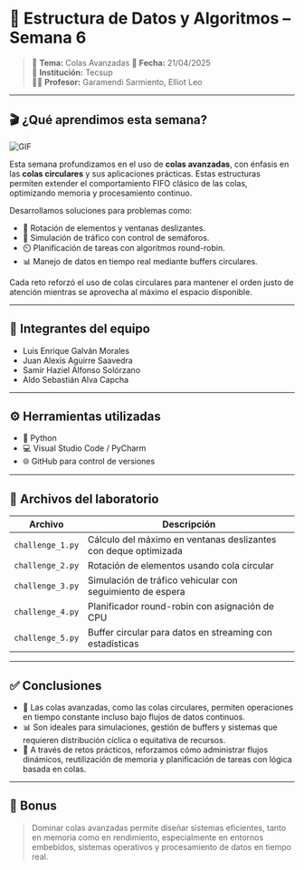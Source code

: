 # 🧠 Estructura de Datos y Algoritmos – Semana 6

> 🔁 **Tema:** Colas Avanzadas
> 📅 **Fecha:** 21/04/2025  
> 🏫 **Institución:** Tecsup  
> 👨‍🏫 **Profesor:** Garamendi Sarmiento, Elliot Leo

---

## 🎬 ¿Qué aprendimos esta semana?

![GIF](https://media.giphy.com/media/v1.Y2lkPTc5MGI3NjExcGIzZTYyM3Z5d2dxdXhkMnRscmowbnB0Nm9tMHh2aHVsdmJ1YWZ6eCZlcD12MV9naWZzX3NlYXJjaCZjdD1n/gZEBpuOkPuydi/giphy.gif)

Esta semana profundizamos en el uso de **colas avanzadas**, con énfasis en las **colas circulares** y sus aplicaciones prácticas. Estas estructuras permiten extender el comportamiento FIFO clásico de las colas, optimizando memoria y procesamiento continuo.

Desarrollamos soluciones para problemas como:

- 🔁 Rotación de elementos y ventanas deslizantes.
- 🚦 Simulación de tráfico con control de semáforos.
- ⏲️ Planificación de tareas con algoritmos round-robin.
- 📊 Manejo de datos en tiempo real mediante buffers circulares.

Cada reto reforzó el uso de colas circulares para mantener el orden justo de atención mientras se aprovecha al máximo el espacio disponible.

---

## 👥 Integrantes del equipo

- Luis Enrique Galván Morales  
- Juan Alexis Aguirre Saavedra  
- Samir Haziel Alfonso Solórzano  
- Aldo Sebastián Alva Capcha

---

## ⚙️ Herramientas utilizadas

- 🐍 Python  
- 💻 Visual Studio Code / PyCharm  
- 🌐 GitHub para control de versiones

---

## 📂 Archivos del laboratorio

| Archivo                   | Descripción                                                       |
|---------------------------|-------------------------------------------------------------------|
| `challenge_1.py`          | Cálculo del máximo en ventanas deslizantes con deque optimizada  |
| `challenge_2.py`          | Rotación de elementos usando cola circular                       |
| `challenge_3.py`          | Simulación de tráfico vehicular con seguimiento de espera        |
| `challenge_4.py`          | Planificador round-robin con asignación de CPU                   |
| `challenge_5.py`          | Buffer circular para datos en streaming con estadísticas         |

---

## ✅ Conclusiones

- 🔁 Las colas avanzadas, como las colas circulares, permiten operaciones en tiempo constante incluso bajo flujos de datos continuos.
- 📊 Son ideales para simulaciones, gestión de buffers y sistemas que requieren distribución cíclica o equitativa de recursos.
- 🧠 A través de retos prácticos, reforzamos cómo administrar flujos dinámicos, reutilización de memoria y planificación de tareas con lógica basada en colas.

---

## 🚀 Bonus

> Dominar colas avanzadas permite diseñar sistemas eficientes, tanto en memoria como en rendimiento, especialmente en entornos embebidos, sistemas operativos y procesamiento de datos en tiempo real.
